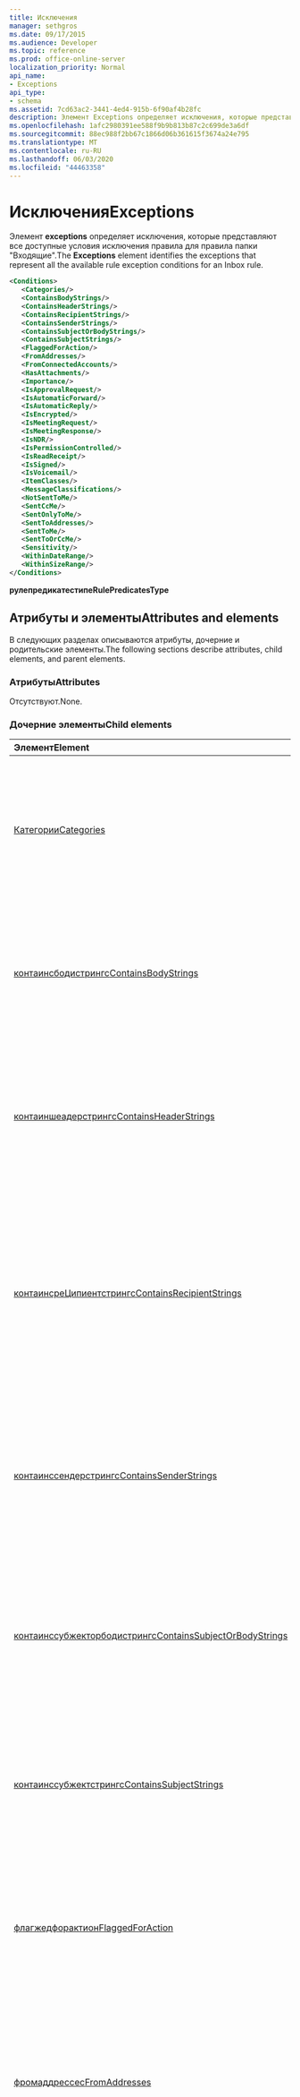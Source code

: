 ```yaml
---
title: Исключения
manager: sethgros
ms.date: 09/17/2015
ms.audience: Developer
ms.topic: reference
ms.prod: office-online-server
localization_priority: Normal
api_name:
- Exceptions
api_type:
- schema
ms.assetid: 7cd63ac2-3441-4ed4-915b-6f90af4b28fc
description: Элемент Exceptions определяет исключения, которые представляют все доступные условия исключения правила для правила папки "Входящие".
ms.openlocfilehash: 1afc2980391ee588f9b9b813b87c2c699de3a6df
ms.sourcegitcommit: 88ec988f2bb67c1866d06b361615f3674a24e795
ms.translationtype: MT
ms.contentlocale: ru-RU
ms.lasthandoff: 06/03/2020
ms.locfileid: "44463358"
---
```

# <a name="exceptions"></a><span data-ttu-id="caac1-103">Исключения</span><span class="sxs-lookup"><span data-stu-id="caac1-103">Exceptions</span></span>

<span data-ttu-id="caac1-104">Элемент **exceptions** определяет исключения, которые представляют все доступные условия исключения правила для правила папки "Входящие".</span><span class="sxs-lookup"><span data-stu-id="caac1-104">The **Exceptions** element identifies the exceptions that represent all the available rule exception conditions for an Inbox rule.</span></span> 
  
```XML
<Conditions>
   <Categories/>
   <ContainsBodyStrings/>
   <ContainsHeaderStrings/>
   <ContainsRecipientStrings/>
   <ContainsSenderStrings/>
   <ContainsSubjectOrBodyStrings/>
   <ContainsSubjectStrings/>
   <FlaggedForAction/>
   <FromAddresses/>
   <FromConnectedAccounts/>
   <HasAttachments/>
   <Importance/>
   <IsApprovalRequest/>
   <IsAutomaticForward/>
   <IsAutomaticReply/>
   <IsEncrypted/>
   <IsMeetingRequest/>
   <IsMeetingResponse/>
   <IsNDR/>
   <IsPermissionControlled/>
   <IsReadReceipt/>
   <IsSigned/>
   <IsVoicemail/>
   <ItemClasses/>
   <MessageClassifications/>
   <NotSentToMe/>
   <SentCcMe/>
   <SentOnlyToMe/>
   <SentToAddresses/>
   <SentToMe/>
   <SentToOrCcMe/>
   <Sensitivity/>
   <WithinDateRange/>
   <WithinSizeRange/>
</Conditions>
```

 <span data-ttu-id="caac1-105">**рулепредикатестипе**</span><span class="sxs-lookup"><span data-stu-id="caac1-105">**RulePredicatesType**</span></span>
## <a name="attributes-and-elements"></a><span data-ttu-id="caac1-106">Атрибуты и элементы</span><span class="sxs-lookup"><span data-stu-id="caac1-106">Attributes and elements</span></span>

<span data-ttu-id="caac1-107">В следующих разделах описываются атрибуты, дочерние и родительские элементы.</span><span class="sxs-lookup"><span data-stu-id="caac1-107">The following sections describe attributes, child elements, and parent elements.</span></span>
  
### <a name="attributes"></a><span data-ttu-id="caac1-108">Атрибуты</span><span class="sxs-lookup"><span data-stu-id="caac1-108">Attributes</span></span>

<span data-ttu-id="caac1-109">Отсутствуют.</span><span class="sxs-lookup"><span data-stu-id="caac1-109">None.</span></span>
  
### <a name="child-elements"></a><span data-ttu-id="caac1-110">Дочерние элементы</span><span class="sxs-lookup"><span data-stu-id="caac1-110">Child elements</span></span>

|<span data-ttu-id="caac1-111">**Элемент**</span><span class="sxs-lookup"><span data-stu-id="caac1-111">**Element**</span></span>|<span data-ttu-id="caac1-112">**Описание**</span><span class="sxs-lookup"><span data-stu-id="caac1-112">**Description**</span></span>|
|:-----|:-----|
|[<span data-ttu-id="caac1-113">Категории</span><span class="sxs-lookup"><span data-stu-id="caac1-113">Categories</span></span>](categories-ex15websvcsotherref.md) <br/> |<span data-ttu-id="caac1-114">Содержит категории, которые необходимо применить к входящему сообщению, чтобы применить условие или исключение.</span><span class="sxs-lookup"><span data-stu-id="caac1-114">Contains the categories that must be applied to an incoming message in order for the condition or exception to apply.</span></span>  <br/> |
|[<span data-ttu-id="caac1-115">контаинсбодистрингс</span><span class="sxs-lookup"><span data-stu-id="caac1-115">ContainsBodyStrings</span></span>](containsbodystrings.md) <br/> |<span data-ttu-id="caac1-116">Указывает строки, которые должны присутствовать в теле входящих сообщений, чтобы применить условие или исключение.</span><span class="sxs-lookup"><span data-stu-id="caac1-116">Indicates the strings that must appear in the body of incoming messages in order for the condition or exception to apply.</span></span>  <br/> |
|[<span data-ttu-id="caac1-117">контаиншеадерстрингс</span><span class="sxs-lookup"><span data-stu-id="caac1-117">ContainsHeaderStrings</span></span>](containsheaderstrings.md) <br/> |<span data-ttu-id="caac1-118">Индикактес строки, которые должны отображаться в заголовках входящих сообщений, чтобы применить условие или исключение.</span><span class="sxs-lookup"><span data-stu-id="caac1-118">Indicaqtes the strings that must appear in the headers of incoming messages in order for the condition or exception to apply.</span></span>  <br/> |
|[<span data-ttu-id="caac1-119">контаинсреЦипиентстрингс</span><span class="sxs-lookup"><span data-stu-id="caac1-119">ContainsRecipientStrings</span></span>](containsrecipientstrings.md) <br/> |<span data-ttu-id="caac1-120">Указывает строки, которые должны присутствовать в свойствах **ToRecipients** или **CcRecipients** входящих сообщений, чтобы применялось условие или исключение.</span><span class="sxs-lookup"><span data-stu-id="caac1-120">Indicates the strings that must appear in either the **ToRecipients** or **CcRecipients** properties of incoming messages in order for the condition or exception to apply.</span></span>  <br/> |
|[<span data-ttu-id="caac1-121">контаинссендерстрингс</span><span class="sxs-lookup"><span data-stu-id="caac1-121">ContainsSenderStrings</span></span>](containssenderstrings.md) <br/> |<span data-ttu-id="caac1-122">Указывает строки, которые должны присутствовать в свойстве **from** входящих сообщений, чтобы применялось условие или исключение.</span><span class="sxs-lookup"><span data-stu-id="caac1-122">Indicates the strings that must appear in the **From** property of incoming messages in order for the condition or exception to apply.</span></span>  <br/> |
|[<span data-ttu-id="caac1-123">контаинссубжекторбодистрингс</span><span class="sxs-lookup"><span data-stu-id="caac1-123">ContainsSubjectOrBodyStrings</span></span>](containssubjectorbodystrings.md) <br/> |<span data-ttu-id="caac1-124">Указывает строки, которые должны присутствовать в тексте или теме входящих сообщений, чтобы применялось условие или исключение.</span><span class="sxs-lookup"><span data-stu-id="caac1-124">Indicates the strings that must appear in either the body or the subject of incoming messages in order for the condition or exception to apply.</span></span>  <br/> |
|[<span data-ttu-id="caac1-125">контаинссубжектстрингс</span><span class="sxs-lookup"><span data-stu-id="caac1-125">ContainsSubjectStrings</span></span>](containssubjectstrings.md) <br/> |<span data-ttu-id="caac1-126">Указывает строки, которые должны присутствовать в теме входящих сообщений, чтобы применить условие или исключение.</span><span class="sxs-lookup"><span data-stu-id="caac1-126">Indicates the strings that must appear in the subject of incoming messages in order for the condition or exception to apply.</span></span>  <br/> |
|[<span data-ttu-id="caac1-127">флагжедфорактион</span><span class="sxs-lookup"><span data-stu-id="caac1-127">FlaggedForAction</span></span>](flaggedforaction.md) <br/> |<span data-ttu-id="caac1-128">Указывает флаг для значения действия, который должен отображаться в входящих сообщениях, чтобы применить условие или исключение.</span><span class="sxs-lookup"><span data-stu-id="caac1-128">Specifies the flag for action value that must appear on incoming messages in order for the condition or exception to apply.</span></span>  <br/> |
|[<span data-ttu-id="caac1-129">фромаддрессес</span><span class="sxs-lookup"><span data-stu-id="caac1-129">FromAddresses</span></span>](fromaddresses.md) <br/> |<span data-ttu-id="caac1-130">Указывает адреса электронной почты, из которых должны отправляться входящие сообщения, чтобы применялось условие или исключение.</span><span class="sxs-lookup"><span data-stu-id="caac1-130">Indicates the e-mail addresses from which incoming messages must be sent in order for the condition or exception to apply.</span></span>  <br/> |
|[<span data-ttu-id="caac1-131">фромконнектедаккаунтс</span><span class="sxs-lookup"><span data-stu-id="caac1-131">FromConnectedAccounts</span></span>](fromconnectedaccounts.md) <br/> |<span data-ttu-id="caac1-132">Представляет имена учетных записей электронной почты, для которых необходимо выполнить статистическую обработку входящих сообщений для того, чтобы применить условие или исключение.</span><span class="sxs-lookup"><span data-stu-id="caac1-132">Represents the e-mail account names from which incoming messages have to have been aggregated in order for the condition or exception to apply.</span></span>  <br/> |
|[<span data-ttu-id="caac1-133">HasAttachments</span><span class="sxs-lookup"><span data-stu-id="caac1-133">HasAttachments</span></span>](hasattachments.md) <br/> |<span data-ttu-id="caac1-134">Указывает, должны ли входящие сообщения иметь вложения, чтобы применялось условие или исключение.</span><span class="sxs-lookup"><span data-stu-id="caac1-134">Indicates whether incoming messages have to have attachments in order for the condition or exception to apply.</span></span>  <br/> |
|[<span data-ttu-id="caac1-135">Importance</span><span class="sxs-lookup"><span data-stu-id="caac1-135">Importance</span></span>](importance.md) <br/> |<span data-ttu-id="caac1-136">Указывает важность, которая отмечается на входящих сообщениях, чтобы применялось условие или исключение.</span><span class="sxs-lookup"><span data-stu-id="caac1-136">Specifies the importance that is stamped on incoming messages in order for the condition or exception to apply.</span></span>  <br/> |
|[<span data-ttu-id="caac1-137">исаппровалрекуест</span><span class="sxs-lookup"><span data-stu-id="caac1-137">IsApprovalRequest</span></span>](isapprovalrequest.md) <br/> |<span data-ttu-id="caac1-138">Указывает, должны ли входящие сообщения быть запросами на утверждение, чтобы применялось условие или исключение.</span><span class="sxs-lookup"><span data-stu-id="caac1-138">Indicates whether incoming messages must be approval requests in order for the condition or exception to apply.</span></span>  <br/> |
|[<span data-ttu-id="caac1-139">исаутоматикфорвард</span><span class="sxs-lookup"><span data-stu-id="caac1-139">IsAutomaticForward</span></span>](isautomaticforward.md) <br/> |<span data-ttu-id="caac1-140">Указывает, должны ли входящие сообщения быть автоматически пересылаться, чтобы применялось условие или исключение.</span><span class="sxs-lookup"><span data-stu-id="caac1-140">Indicates whether incoming messages must be automatic forwards in order for the condition or exception to apply.</span></span>  <br/> |
|[<span data-ttu-id="caac1-141">исаутоматикрепли</span><span class="sxs-lookup"><span data-stu-id="caac1-141">IsAutomaticReply</span></span>](isautomaticreply.md) <br/> |<span data-ttu-id="caac1-142">Указывает, должны ли входящие сообщения быть автоматическими ответами, чтобы применялось условие или исключение.</span><span class="sxs-lookup"><span data-stu-id="caac1-142">Indicates whether incoming messages must be automatic replies in order for the condition or exception to apply.</span></span>  <br/> |
|[<span data-ttu-id="caac1-143">IsEncrypted</span><span class="sxs-lookup"><span data-stu-id="caac1-143">IsEncrypted</span></span>](isencrypted.md) <br/> |<span data-ttu-id="caac1-144">Указывает, должны ли входящие сообщения шифроваться с шифрованием S/MIME, чтобы применить условие или исключение.</span><span class="sxs-lookup"><span data-stu-id="caac1-144">Indicates whether incoming messages must be S/MIME encrypted in order for the condition or exception to apply.</span></span>  <br/> |
|[<span data-ttu-id="caac1-145">исмитингрекуест</span><span class="sxs-lookup"><span data-stu-id="caac1-145">IsMeetingRequest</span></span>](ismeetingrequest.md) <br/> |<span data-ttu-id="caac1-146">Указывает, должны ли входящие сообщения быть приглашениями на собрание, чтобы применялось условие или исключение.</span><span class="sxs-lookup"><span data-stu-id="caac1-146">Indicates whether incoming messages must be meeting requests in order for the condition or exception to apply.</span></span>  <br/> |
|[<span data-ttu-id="caac1-147">исмитингреспонсе</span><span class="sxs-lookup"><span data-stu-id="caac1-147">IsMeetingResponse</span></span>](ismeetingresponse.md) <br/> |<span data-ttu-id="caac1-148">Указывает, должны ли входящие сообщения отвечать на приглашения на собрания, чтобы применялось условие или исключение.</span><span class="sxs-lookup"><span data-stu-id="caac1-148">Indicates whether incoming messages must be meeting responses in order for the condition or exception to apply.</span></span>  <br/> |
|[<span data-ttu-id="caac1-149">исндр</span><span class="sxs-lookup"><span data-stu-id="caac1-149">IsNDR</span></span>](isndr.md) <br/> |<span data-ttu-id="caac1-150">Указывает, должны ли входящие сообщения относиться к отчетам о недоставке (NDR), чтобы применялось условие или исключение.</span><span class="sxs-lookup"><span data-stu-id="caac1-150">Indicates whether incoming messages must be non-delivery reports (NDRs) in order for the condition or exception to apply.</span></span>  <br/> |
|[<span data-ttu-id="caac1-151">испермиссионконтроллед</span><span class="sxs-lookup"><span data-stu-id="caac1-151">IsPermissionControlled</span></span>](ispermissioncontrolled.md) <br/> |<span data-ttu-id="caac1-152">Указывает, должны ли входящие сообщения управляться с помощью управления разрешениями (RMS protected), чтобы применить условие или исключение.</span><span class="sxs-lookup"><span data-stu-id="caac1-152">Indicates whether incoming messages must be permission controlled (RMS protected) in order for the condition or exception to apply</span></span>  <br/> |
|[<span data-ttu-id="caac1-153">исреадрецеипт</span><span class="sxs-lookup"><span data-stu-id="caac1-153">IsReadReceipt</span></span>](isreadreceipt.md) <br/> |<span data-ttu-id="caac1-154">Указывает, должны ли входящие сообщения принимать уведомления о прочтении, чтобы применялось условие или исключение.</span><span class="sxs-lookup"><span data-stu-id="caac1-154">Indicates whether incoming messages must be read receipts in order for the condition or exception to apply.</span></span>  <br/> |
|[<span data-ttu-id="caac1-155">IsSigned</span><span class="sxs-lookup"><span data-stu-id="caac1-155">IsSigned</span></span>](issigned.md) <br/> |<span data-ttu-id="caac1-156">Указывает, должны ли входящие сообщения быть подписаны на S/MIME, чтобы применялось условие или исключение.</span><span class="sxs-lookup"><span data-stu-id="caac1-156">Indicates whether incoming messages must be S/MIME signed in order for the condition or exception to apply.</span></span>  <br/> |
|[<span data-ttu-id="caac1-157">Голосовая почта</span><span class="sxs-lookup"><span data-stu-id="caac1-157">IsVoicemail</span></span>](isvoicemail.md) <br/> |<span data-ttu-id="caac1-158">Указывает, должны ли входящие сообщения быть сообщениями голосовой почты, чтобы применялось условие или исключение.</span><span class="sxs-lookup"><span data-stu-id="caac1-158">Indicates whether incoming messages must be voice mail messages in order for the condition or exception to apply.</span></span>  <br/> |
|[<span data-ttu-id="caac1-159">итемклассес</span><span class="sxs-lookup"><span data-stu-id="caac1-159">ItemClasses</span></span>](itemclasses.md) <br/> |<span data-ttu-id="caac1-160">Представляет классы элементов, которые должны быть помечены для входящих сообщений, чтобы применить условие или исключение.</span><span class="sxs-lookup"><span data-stu-id="caac1-160">Represents the item classes that must be stamped on incoming messages in order for the condition or exception to apply.</span></span>  <br/> |
|[<span data-ttu-id="caac1-161">мессажеклассификатионс</span><span class="sxs-lookup"><span data-stu-id="caac1-161">MessageClassifications</span></span>](messageclassifications.md) <br/> |<span data-ttu-id="caac1-162">Представляет классификации сообщений, которые должны быть помечены для входящих сообщений, чтобы применить условие или исключение.</span><span class="sxs-lookup"><span data-stu-id="caac1-162">Represents the message classifications that must be stamped on incoming messages in order for the condition or exception to apply.</span></span>  <br/> |
|[<span data-ttu-id="caac1-163">нотсенттоме</span><span class="sxs-lookup"><span data-stu-id="caac1-163">NotSentToMe</span></span>](notsenttome.md) <br/> |<span data-ttu-id="caac1-164">Указывает, должно ли владелец почтового ящика отсутствовать в свойстве **ToRecipients** входящих сообщений, чтобы применить условие или исключение.</span><span class="sxs-lookup"><span data-stu-id="caac1-164">Indicates whether the owner of the mailbox must not be in the **ToRecipients** property of the incoming messages in order for the condition or exception to apply.</span></span>  <br/> |
|[<span data-ttu-id="caac1-165">сентккме</span><span class="sxs-lookup"><span data-stu-id="caac1-165">SentCcMe</span></span>](sentccme.md) <br/> |<span data-ttu-id="caac1-166">Указывает, должно ли владелец почтового ящика находиться в свойстве **CcRecipients** входящих сообщений, чтобы применялось условие или исключение.</span><span class="sxs-lookup"><span data-stu-id="caac1-166">Indicates whether the owner of the mailbox has to be in the **CcRecipients** property of incoming messages in order for the condition or exception to apply.</span></span>  <br/> |
|[<span data-ttu-id="caac1-167">сентонлитоме</span><span class="sxs-lookup"><span data-stu-id="caac1-167">SentOnlyToMe</span></span>](sentonlytome.md) <br/> |<span data-ttu-id="caac1-168">Указывает, должен ли владелец почтового ящика быть единственным в свойстве **ToRecipients** входящих сообщений, чтобы применялось условие или исключение.</span><span class="sxs-lookup"><span data-stu-id="caac1-168">Indicates whether the owner of the mailbox has to be the only one in the **ToRecipients** property of incoming messages in order for the condition or exception to apply.</span></span>  <br/> |
|[<span data-ttu-id="caac1-169">сенттоаддрессес</span><span class="sxs-lookup"><span data-stu-id="caac1-169">SentToAddresses</span></span>](senttoaddresses.md) <br/> |<span data-ttu-id="caac1-170">Указывает адреса электронной почты, на которые должны быть отправлены входящие сообщения, чтобы применялось условие или исключение.</span><span class="sxs-lookup"><span data-stu-id="caac1-170">Indicates the e-mail addresses that incoming messages have to have been sent to in order for the condition or exception to apply.</span></span>  <br/> |
|[<span data-ttu-id="caac1-171">сенттоме</span><span class="sxs-lookup"><span data-stu-id="caac1-171">SentToMe</span></span>](senttome.md) <br/> |<span data-ttu-id="caac1-172">Указывает, должно ли владелец почтового ящика находиться в свойстве **ToRecipients** входящих сообщений, чтобы применялось условие или исключение.</span><span class="sxs-lookup"><span data-stu-id="caac1-172">Indicates whether the owner of the mailbox has to be in the **ToRecipients** property of incoming messages in order for the condition or exception to apply.</span></span>  <br/> |
|[<span data-ttu-id="caac1-173">сенттурккме</span><span class="sxs-lookup"><span data-stu-id="caac1-173">SentToOrCcMe</span></span>](senttoorccme.md) <br/> |<span data-ttu-id="caac1-174">Указывает, должен ли владелец почтового ящика находиться в свойстве **ToRecipients** или **CcRecipients** входящих сообщений, чтобы применить условие или исключение.</span><span class="sxs-lookup"><span data-stu-id="caac1-174">Indicates whether the owner of the mailbox has to be in either a **ToRecipients** or **CcRecipients** property of incoming messages in order for the condition or exception to apply.</span></span>  <br/> |
|[<span data-ttu-id="caac1-175">Sensitivity</span><span class="sxs-lookup"><span data-stu-id="caac1-175">Sensitivity</span></span>](sensitivity.md) <br/> |<span data-ttu-id="caac1-176">Указывает чувствительность, которая должна быть отмечена для входящих сообщений, чтобы применить условие или исключение.</span><span class="sxs-lookup"><span data-stu-id="caac1-176">Indicates the sensitivity that must be stamped on incoming messages in order for the condition or exception to apply.</span></span>  <br/> |
|[<span data-ttu-id="caac1-177">висиндатеранже</span><span class="sxs-lookup"><span data-stu-id="caac1-177">WithinDateRange</span></span>](withindaterange.md) <br/> |<span data-ttu-id="caac1-178">Указывает диапазон дат, в течение которого должны быть получены входящие сообщения, чтобы применялось условие или исключение.</span><span class="sxs-lookup"><span data-stu-id="caac1-178">Specifies the date range within which incoming messages have to have been received in order for the condition or exception to apply.</span></span>  <br/> |
|[<span data-ttu-id="caac1-179">висинсизеранже</span><span class="sxs-lookup"><span data-stu-id="caac1-179">WithinSizeRange</span></span>](withinsizerange.md) <br/> |<span data-ttu-id="caac1-180">Указывает минимальный и максимальный размеры для входящих сообщений, для которых необходимо применить условие или исключение.</span><span class="sxs-lookup"><span data-stu-id="caac1-180">Specifies the minimum and maximum sizes that incoming messages must be in order for the condition or exception to apply.</span></span>  <br/> |
   
### <a name="parent-elements"></a><span data-ttu-id="caac1-181">Родительские элементы</span><span class="sxs-lookup"><span data-stu-id="caac1-181">Parent elements</span></span>

|<span data-ttu-id="caac1-182">**Элемент**</span><span class="sxs-lookup"><span data-stu-id="caac1-182">**Element**</span></span>|<span data-ttu-id="caac1-183">**Описание**</span><span class="sxs-lookup"><span data-stu-id="caac1-183">**Description**</span></span>|
|:-----|:-----|
|[<span data-ttu-id="caac1-184">Правило (RuleType)</span><span class="sxs-lookup"><span data-stu-id="caac1-184">Rule (RuleType)</span></span>](rule-ruletype.md) <br/> |<span data-ttu-id="caac1-185">Содержит одно правило и представляет правило в почтовом ящике пользователя.</span><span class="sxs-lookup"><span data-stu-id="caac1-185">Contains a single rule and represents a rule in a user's mailbox.</span></span>  <br/> |
   
## <a name="text-value"></a><span data-ttu-id="caac1-186">Текстовое значение</span><span class="sxs-lookup"><span data-stu-id="caac1-186">Text value</span></span>

<span data-ttu-id="caac1-187">Нет.</span><span class="sxs-lookup"><span data-stu-id="caac1-187">None.</span></span>
  
## <a name="remarks"></a><span data-ttu-id="caac1-188">Примечания</span><span class="sxs-lookup"><span data-stu-id="caac1-188">Remarks</span></span>

<span data-ttu-id="caac1-189">Предикаты правил используются в качестве условий правил или исключений.</span><span class="sxs-lookup"><span data-stu-id="caac1-189">The rule predicates are used as rule conditions or exceptions.</span></span>
  
<span data-ttu-id="caac1-190">Схема, описывающая этот элемент, находится в виртуальном каталоге IIS, в котором размещены веб-службы Exchange.</span><span class="sxs-lookup"><span data-stu-id="caac1-190">The schema that describes this element is located in the IIS virtual directory that hosts Exchange Web Services.</span></span>
  
## <a name="element-information"></a><span data-ttu-id="caac1-191">Сведения об элементе</span><span class="sxs-lookup"><span data-stu-id="caac1-191">Element information</span></span>

|||
|:-----|:-----|
|<span data-ttu-id="caac1-192">Пространство имен</span><span class="sxs-lookup"><span data-stu-id="caac1-192">Namespace</span></span>  <br/> |https://schemas.microsoft.com/exchange/services/2006/types  <br/> |
|<span data-ttu-id="caac1-193">Имя схемы</span><span class="sxs-lookup"><span data-stu-id="caac1-193">Schema Name</span></span>  <br/> |<span data-ttu-id="caac1-194">Схема Types</span><span class="sxs-lookup"><span data-stu-id="caac1-194">Types schema</span></span>  <br/> |
|<span data-ttu-id="caac1-195">Файл проверки</span><span class="sxs-lookup"><span data-stu-id="caac1-195">Validation File</span></span>  <br/> |<span data-ttu-id="caac1-196">Types. xsd</span><span class="sxs-lookup"><span data-stu-id="caac1-196">Types.xsd</span></span>  <br/> |
|<span data-ttu-id="caac1-197">Может быть пустым</span><span class="sxs-lookup"><span data-stu-id="caac1-197">Can be Empty</span></span>  <br/> |<span data-ttu-id="caac1-198">True</span><span class="sxs-lookup"><span data-stu-id="caac1-198">True</span></span>  <br/> |
   
## <a name="see-also"></a><span data-ttu-id="caac1-199">См. также</span><span class="sxs-lookup"><span data-stu-id="caac1-199">See also</span></span>



[<span data-ttu-id="caac1-200">Conditions</span><span class="sxs-lookup"><span data-stu-id="caac1-200">Conditions</span></span>](conditions.md)


- [<span data-ttu-id="caac1-201">Элементы XML веб-служб Exchange в Exchange</span><span class="sxs-lookup"><span data-stu-id="caac1-201">EWS XML elements in Exchange</span></span>](ews-xml-elements-in-exchange.md)

